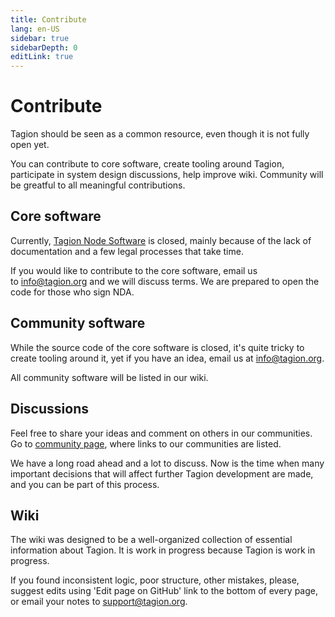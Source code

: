 ```yaml
---
title: Contribute
lang: en-US
sidebar: true
sidebarDepth: 0
editLink: true
---
```


# Contribute

Tagion should be seen as a common resource, even though it is not fully open yet.

You can contribute to core software, create tooling around Tagion, participate in system design discussions, help improve wiki. Community will be greatful to all meaningful contributions.

## Core software

Currently, [Tagion Node Software](/wiki/terminology.html#tagion-node-software) is closed, mainly because of the lack of documentation and a few legal processes that take time.

If you would like to contribute to the core software, email us to <info@tagion.org> and we will discuss terms. We are prepared to open the code for those who sign NDA.

## Community software

While the source code of the core software is closed, it's quite tricky to create tooling around it, yet if you have an idea, email us at <info@tagion.org>.

All community software will be listed in our wiki.

## Discussions

Feel free to share your ideas and comment on others in our communities. Go to [community page](/wiki/community/), where links to our communities are listed.

We have a long road ahead and a lot to discuss. Now is the time when many important decisions that will affect further Tagion development are made, and you can be part of this process.

## Wiki

The wiki was designed to be a well-organized collection of essential information about Tagion. It is work in progress because Tagion is work in progress.

If you found inconsistent logic, poor structure, other mistakes, please, suggest edits using 'Edit page on GitHub' link to the bottom of every page, or email your notes to <support@tagion.org>.
